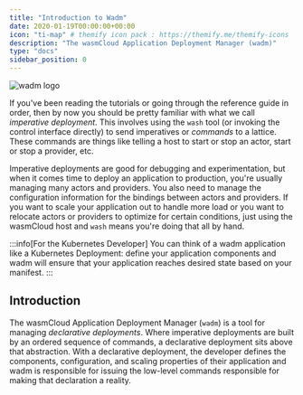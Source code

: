 ```yaml
---
title: "Introduction to Wadm"
date: 2020-01-19T00:00:00+00:00
icon: "ti-map" # themify icon pack : https://themify.me/themify-icons
description: "The wasmCloud Application Deployment Manager (wadm)"
type: "docs"
sidebar_position: 0
---
```


<head>
  <meta name="robots" content="noindex" />
</head>

![wadm logo](https://raw.githubusercontent.com/wasmCloud/wadm/main/wadm.png)

If you've been reading the tutorials or going through the reference guide in order, then by now you should be pretty familiar with what we call _imperative deployment_. This involves using the `wash` tool (or invoking the control interface directly) to send imperatives or _commands_ to a lattice. These commands are things like telling a host to start or stop an actor, start or stop a provider, etc.

Imperative deployments are good for debugging and experimentation, but when it comes time to deploy an application to production, you're usually managing many actors and providers. You also need to manage the configuration information for the bindings between actors and providers. If you want to scale your application out to handle more load or you want to relocate actors or providers to optimize for certain conditions, just using the wasmCloud host and `wash` means you're doing that all by hand.

:::info[For the Kubernetes Developer]
You can think of a wadm application like a Kubernetes Deployment: define your application components and wadm will ensure that your application reaches desired state based on your manifest.
:::

## Introduction

The wasmCloud Application Deployment Manager (`wadm`) is a tool for managing _declarative deployments_. Where imperative deployments are built by an ordered sequence of commands, a declarative deployment sits above that abstraction. With a declarative deployment, the developer defines the components, configuration, and scaling properties of their application and wadm is responsible for issuing the low-level commands responsible for making that declaration a reality.
